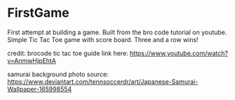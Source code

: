 # FirstGame
First attempt at building a game. Built from the bro code tutorial on youtube. Simple Tic Tac Toe game with score board. Three and a row wins! 

credit: 
brocode tic tac toe guide link here: https://www.youtube.com/watch?v=AnmwHjpEhtA

samurai background photo source: https://www.deviantart.com/tennsoccerdr/art/Japanese-Samurai-Wallpaper-165998554